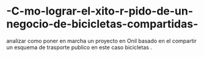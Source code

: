 # -C-mo-lograr-el-xito-r-pido-de-un-negocio-de-bicicletas-compartidas-
analizar como poner en marcha un proyecto en Onil basado en el compartir un esquema de trasporte publico en este caso bicicletas .
